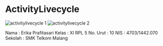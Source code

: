 # ActivityLivecycle

![activitylivecycle 1](https://cloud.githubusercontent.com/assets/22217533/21752163/64397294-d606-11e6-8fad-e2ca3a1c0a4e.png)
![activitylivecycle 2](https://cloud.githubusercontent.com/assets/22217533/21752167/6755a48e-d606-11e6-8b53-ae048ebe2948.PNG)

Nama : Erika Prafitasari
Kelas : XI RPL 5
No. Urut : 10
NIS : 4703/1442.070
Sekolah : SMK Telkom Malang
